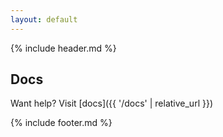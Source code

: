 ```yaml
---
layout: default
---
```


{% include header.md %}

## Docs

Want help? Visit [docs]({{ '/docs' | relative_url }})

{% include footer.md %}
